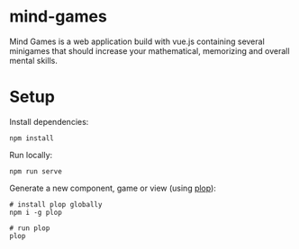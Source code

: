 # mind-games
Mind Games is a web application build with vue.js containing several minigames that should increase your mathematical, memorizing and overall mental skills.

# Setup

Install dependencies:
```
npm install
```

Run locally:
```
npm run serve
```

Generate a new component, game or view (using [plop](https://plopjs.com/)):
```
# install plop globally
npm i -g plop

# run plop
plop
```
